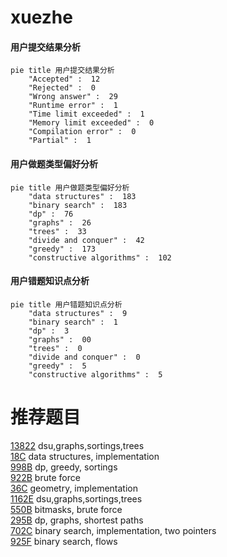 # xuezhe

<!-- tabs:start -->



#### **用户提交结果分析**

```mermaid
pie title 用户提交结果分析
    "Accepted" :  12
    "Rejected" :  0
    "Wrong answer" :  29
    "Runtime error" :  1
    "Time limit exceeded" :  1
    "Memory limit exceeded" :  0
    "Compilation error" :  0
    "Partial" :  1
```

#### **用户做题类型偏好分析**

```mermaid
pie title 用户做题类型偏好分析
    "data structures" :  183
    "binary search" :  183
    "dp" :  76
    "graphs" :  26
    "trees" :  33
    "divide and conquer" :  42
    "greedy" :  173
    "constructive algorithms" :  102
```
#### **用户错题知识点分析**

```mermaid
pie title 用户错题知识点分析
    "data structures" :  9
    "binary search" :  1
    "dp" :  3
    "graphs" :  00
    "trees" :  0
    "divide and conquer" :  0
    "greedy" :  5
    "constructive algorithms" :  5
```



<!-- tabs:end -->
# 推荐题目
[13822](https://codeforces.com/contest/1382/problem/2)		dsu,graphs,sortings,trees		  
[18C](https://codeforces.com/contest/18/problem/C)		data structures,
                        implementation		  
[998B](https://codeforces.com/contest/998/problem/B)		dp,
                        greedy,
                        sortings		  
[922B](https://codeforces.com/contest/922/problem/B)		brute force		  
[36C](https://codeforces.com/contest/36/problem/C)		geometry,
                        implementation		  
[1162E](https://codeforces.com/contest/1162/problem/E)		dsu,graphs,sortings,trees		  
[550B](https://codeforces.com/contest/550/problem/B)		bitmasks,
                        brute force		  
[295B](https://codeforces.com/contest/295/problem/B)		dp,
                        graphs,
                        shortest paths		  
[702C](https://codeforces.com/contest/702/problem/C)		binary search,
                        implementation,
                        two pointers		  
[925F](https://codeforces.com/contest/925/problem/F)		binary search,
                        flows		  
